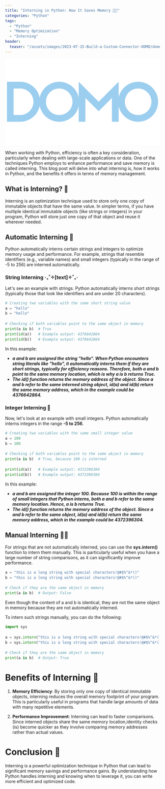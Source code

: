 ```yaml
---
title: "Interning in Python: How It Saves Memory 🐍💡"
categories: "Python"
tags:
  - "Python"
  - "Memory Optimization"
  - "Interning"
header:
  teaser: "/assets/images/2023-07-15-Build-a-Custom-Connector-DOMO/domo-cover.png"
---
```


![Cover Page](/assets/images/2023-07-15-Build-a-Custom-Connector-DOMO/domo-cover.png)


When working with Python, efficiency is often a key consideration, particularly when dealing with large-scale applications or data. One of the techniques Python employs to enhance performance and save memory is called interning. This blog post will delve into what interning is, how it works in Python, and the benefits it offers in terms of memory management.

## What is Interning? 🧠
Interning is an optimization technique used to store only one copy of immutable objects that have the same value. In simpler terms, if you have multiple identical immutable objects (like strings or integers) in your program, Python will store just one copy of that object and reuse it wherever needed.

## Automatic Interning 🤖
Python automatically interns certain strings and integers to optimize memory usage and performance. For example, strings that resemble identifiers (e.g., variable names) and small integers (typically in the range of -5 to 256) are interned automatically.

### String Interning  ‎‧₊˚✧[text]✧˚₊‧
Let's see an example with strings. Python automatically interns short strings (typically those that look like identifiers and are under 20 characters).
```python 
# Creating two variables with the same short string value
a = "hello"
b = "hello"

# Checking if both variables point to the same object in memory
print(a is b)  # True
print(id(a))   # Example output: 4376642864
print(id(b))   # Example output: 4376642864
```
In this example:
- **_a and b are assigned the string "hello". When Python encounters string literals like "hello", it automatically interns them if they are short strings, typically for efficiency reasons. Therefore, both a and b point to the same memory location, which is why a is b returns True._**
- **_The id() function returns the memory address of the object. Since a and b refer to the same interned string object, id(a) and id(b) return the same memory address, which in the example could be 4376642864._**

### Integer Interning  🔢
Now, let's look at an example with small integers. Python automatically interns integers in the range **-5 to 256**.
```python 
# Creating two variables with the same small integer value
a = 100
b = 100

# Checking if both variables point to the same object in memory
print(a is b)  # True, because 100 is interned

print(id(a))   # Example output: 4372396304
print(id(b))   # Example output: 4372396304
```

In this example:

- **_a and b are assigned the integer 100. Because 100 is within the range of small integers that Python interns, both a and b refer to the same memory location. Hence, a is b returns True._**
- **_The id() function returns the memory address of the object. Since a and b refer to the same object, id(a) and id(b) return the same memory address, which in the example could be 4372396304._**


## Manual Interning 🧑‍🔧
For strings that are not automatically interned, you can use the **sys.intern()** function to intern them manually. This is particularly useful when you have a large number of string comparisons, as it can significantly improve performance.
```python 
a = "this is a long string with special characters!@#$%^&*()"
b = "this is a long string with special characters!@#$%^&*()"

# Check if they are the same object in memory
print(a is b)  # Output: False
```
Even though the content of a and b is identical, they are not the same object in memory because they are not automatically interned.

To intern such strings manually, you can do the following:
```python 
import sys

a = sys.intern("this is a long string with special characters!@#$%^&*()")
b = sys.intern("this is a long string with special characters!@#$%^&*()")

# Check if they are the same object in memory
print(a is b)  # Output: True
```

# Benefits of Interning 🌟
1. **Memory Efficiency**: By storing only one copy of identical immutable objects, interning reduces the overall memory footprint of your program. This is particularly useful in programs that handle large amounts of data with many repetitive elements.

2. **Performance Improvement**: Interning can lead to faster comparisons. Since interned objects share the same memory location,identity checks (is) become quicker as they involve comparing memory addresses rather than actual values.


# Conclusion 🎉
Interning is a powerful optimization technique in Python that can lead to significant memory savings and performance gains. By understanding how Python handles interning and knowing when to leverage it, you can write more efficient and optimized code.
